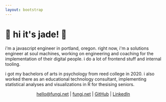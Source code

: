 ```yaml
---
layout: bootstrap
---
```

# 🧧 hi it's jade! 🧧

i'm a javascript engineer in portland, oregon. right now, i'm a solutions engineer at soul machines, working on engineering and coaching for the implementation of their digital people. i do a lot of frontend stuff and internal tooling.

i got my bachelors of arts in psychology from reed college in 2020. i also worked there as an educational technology consultant, implementing statistical analyses and visualizations in R for thesising seniors. 

<p align="center"><a href="mailto:hello@fungj.net">hello@fungj.net</a> | <a href="https://fungj.net">fungj.net</a> | <a href="https://github.com/overwatchcorp">GitHub</a> | <a href="https://www.linkedin.com/in/jade-fung/">LinkedIn</a>
